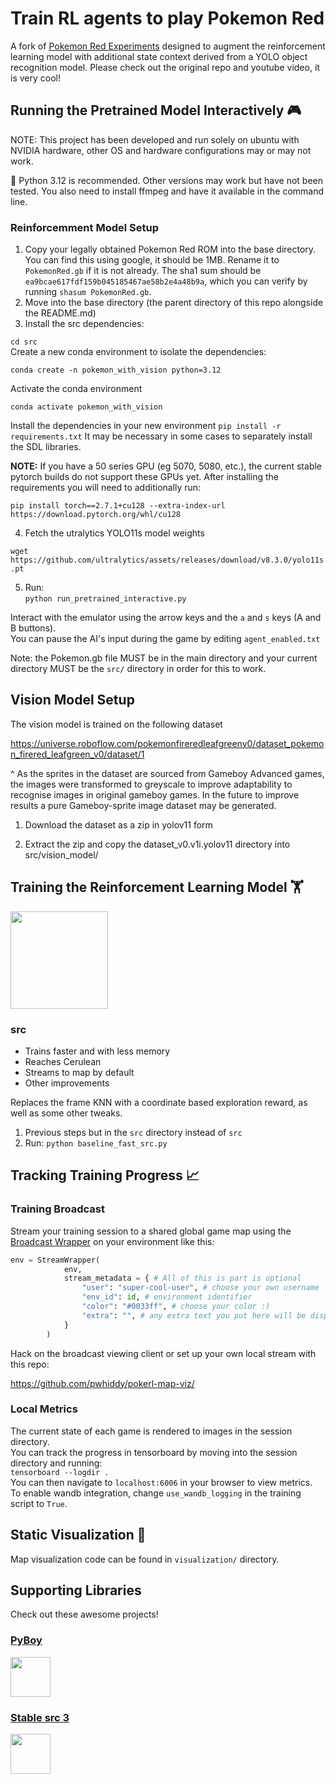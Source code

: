 # Train RL agents to play Pokemon Red

A fork of [Pokemon Red Experiments](https://github.com/PWhiddy/PokemonRedExperiments) designed to augment the reinforcement learning model with additional state context derived from a YOLO object recognition model. Please check out the original repo and youtube video, it is very cool!

## Running the Pretrained Model Interactively 🎮  
NOTE: This project has been developed and run solely on ubuntu with NVIDIA hardware, other OS and hardware configurations may or may not work.

🐍 Python 3.12 is recommended. Other versions may work but have not been tested.
You also need to install ffmpeg and have it available in the command line.

### Reinforcemment Model Setup

1. Copy your legally obtained Pokemon Red ROM into the base directory. You can find this using google, it should be 1MB. Rename it to `PokemonRed.gb` if it is not already. The sha1 sum should be `ea9bcae617fdf159b045185467ae58b2e4a48b9a`, which you can verify by running `shasum PokemonRed.gb`. 
2. Move into the base directory (the parent directory of this repo alongside the README.md)
3. Install the src dependencies:

```cd src```  
Create a new conda environment to isolate the dependencies:
```
conda create -n pokemon_with_vision python=3.12
```

Activate the conda environment
```
conda activate pokemon_with_vision
```
Install the dependencies in your new environment
```pip install -r requirements.txt```
It may be necessary in some cases to separately install the SDL libraries.

__NOTE:__ If you have a 50 series GPU (eg 5070, 5080, etc.), the current stable pytorch builds do not support these GPUs yet. After installing the requirements you will need to additionally run:

```
pip install torch==2.7.1+cu128 --extra-index-url https://download.pytorch.org/whl/cu128
```

4. Fetch the utralytics YOLO11s model weights

```wget https://github.com/ultralytics/assets/releases/download/v8.3.0/yolo11s.pt```

5. Run:  
```python run_pretrained_interactive.py```
  
Interact with the emulator using the arrow keys and the `a` and `s` keys (A and B buttons).  
You can pause the AI's input during the game by editing `agent_enabled.txt`

Note: the Pokemon.gb file MUST be in the main directory and your current directory MUST be the `src/` directory in order for this to work.

## Vision Model Setup

The vision model is trained on the following dataset

https://universe.roboflow.com/pokemonfireredleafgreenv0/dataset_pokemon_firered_leafgreen_v0/dataset/1

^ As the sprites in the dataset are sourced from Gameboy Advanced games, the images were transformed to greyscale to improve adaptability to recognise images in original gameboy games. In the future to improve results a pure Gameboy-sprite image dataset may be generated.

1. Download the dataset as a zip in yolov11 form 

2. Extract the zip and copy the dataset_v0.v1i.yolov11 directory into src/vision_model/

## Training the Reinforcement Learning Model 🏋️ 

<img src="/assets/grid.png?raw=true" height="156">


### src

- Trains faster and with less memory
- Reaches Cerulean
- Streams to map by default
- Other improvements

Replaces the frame KNN with a coordinate based exploration reward, as well as some other tweaks.
1. Previous steps but in the `src` directory instead of `src`
2. Run:
```python baseline_fast_src.py```

## Tracking Training Progress 📈

### Training Broadcast
Stream your training session to a shared global game map using the [Broadcast Wrapper](/src/stream_agent_wrapper.py) on your environment like this:
```python
env = StreamWrapper(
            env, 
            stream_metadata = { # All of this is part is optional
                "user": "super-cool-user", # choose your own username
                "env_id": id, # environment identifier
                "color": "#0033ff", # choose your color :)
                "extra": "", # any extra text you put here will be displayed
            }
        )
```

Hack on the broadcast viewing client or set up your own local stream with this repo:  
  
https://github.com/pwhiddy/pokerl-map-viz/

### Local Metrics
The current state of each game is rendered to images in the session directory.   
You can track the progress in tensorboard by moving into the session directory and running:  
```tensorboard --logdir .```  
You can then navigate to `localhost:6006` in your browser to view metrics.  
To enable wandb integration, change `use_wandb_logging` in the training script to `True`.

## Static Visualization 🐜
Map visualization code can be found in `visualization/` directory.

## Supporting Libraries
Check out these awesome projects!
### [PyBoy](https://github.com/Baekalfen/PyBoy)
<a href="https://github.com/Baekalfen/PyBoy">
  <img src="/assets/pyboy.svg" height="64">
</a>

### [Stable src 3](https://github.com/DLR-RM/stable-src3)
<a href="https://github.com/DLR-RM/stable-src3">
  <img src="/assets/sblogo.png" height="64">
</a>
